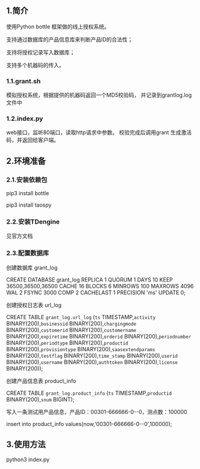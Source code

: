 ## 1.简介
使用Python bottle 框架做的线上授权系统。

支持通过数据库的产品信息库来判断产品ID的合法性；

支持将授权记录写入数据库；

支持多个机器码的传入。


### 1.1.grant.sh
模拟授权系统，根据提供的机器码返回一个MD5校验码，
并记录到grantlog.log文件中

### 1.2.index.py
web接口，监听80端口，读取http请求中参数。
校验完成后调用grant 生成激活码，并返回给客户端。

## 2.环境准备
### 2.1.安装依赖包
pip3 install bottle

pip3 install taospy

### 2.2.安装TDengine
见官方文档

### 2.3.配置数据库
创建数据库 grant_log

CREATE DATABASE grant_log REPLICA 1 QUORUM 1 DAYS 10 KEEP 36500,36500,36500 CACHE 16 BLOCKS 6 MINROWS 100 MAXROWS 4096 WAL 2 FSYNC 3000 COMP 2 CACHELAST 1 PRECISION 'ms' UPDATE 0;
 
创建授权日志表 url_log

CREATE TABLE `grant_log.url_log` (`ts` TIMESTAMP,`activity` BINARY(200),`businessid` BINARY(200),`chargingmode` BINARY(200),`customerid` BINARY(200),`customername` BINARY(200),`expiretime` BINARY(200),`orderid` BINARY(200),`periodnumber` BINARY(200),`periodtype` BINARY(200),`productid` BINARY(200),`provisiontype` BINARY(200),`saasextendparams` BINARY(200),`testflag` BINARY(200),`time_stamp` BINARY(200),`userid` BINARY(200),`username` BINARY(200),`authtoken` BINARY(200),`license` BINARY(200));

创建产品信息表 product_info

CREATE TABLE `grant_log.product_info` (`ts` TIMESTAMP,`productid` BINARY(200),`snum` BIGINT);

写入一条测试用产品信息，产品ID：00301-666666-0--0，测点数：100000

insert into product_info values(now,'00301-666666-0--0',100000);

## 3.使用方法
python3 index.py